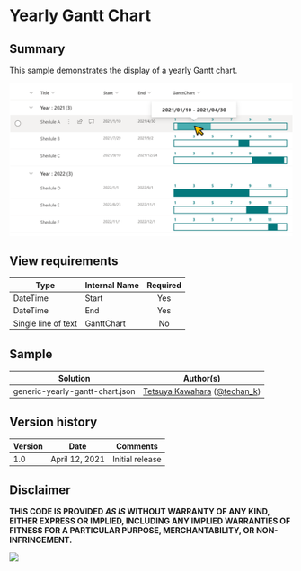 # Yearly Gantt Chart

## Summary
This sample demonstrates the display of a yearly Gantt chart.

![screenshot of the sample](./assets/screenshot.png)

## View requirements

|Type               |Internal Name|Required|
|-------------------|-------------|:------:|
|DateTime           |Start        |Yes     |
|DateTime           |End          |Yes     |
|Single line of text|GanttChart   |No      |

## Sample

Solution|Author(s)
--------|---------
generic-yearly-gantt-chart.json | [Tetsuya Kawahara](https://github.com/tecchan1107) ([@techan_k](https://twitter.com/techan_k))

## Version history

Version |Date          |Comments
--------|--------------|--------------------------------
1.0     |April 12, 2021|Initial release

## Disclaimer
**THIS CODE IS PROVIDED *AS IS* WITHOUT WARRANTY OF ANY KIND, EITHER EXPRESS OR IMPLIED, INCLUDING ANY IMPLIED WARRANTIES OF FITNESS FOR A PARTICULAR PURPOSE, MERCHANTABILITY, OR NON-INFRINGEMENT.**

<img src="https://pnptelemetry.azurewebsites.net/list-formatting/column-samples/generic-yearly-gantt-chart" />